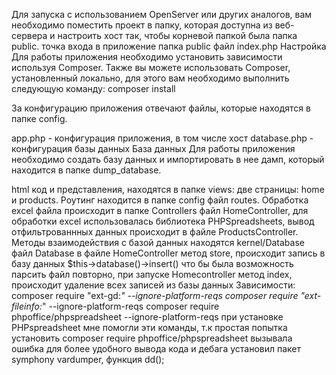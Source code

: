 Для запуска с использованием OpenServer или других аналогов, вам необходимо поместить проект в папку, которая доступна из веб-сервера и настроить хост так, чтобы корневой папкой была папка public.
точка входа в приложение папка public файл index.php
Настройка
Для работы приложения необходимо установить зависимости используя Composer. Также вы можете использовать Composer, установленный локально, для этого вам необходимо выполнить следующую команду:
composer install

За конфигурацию приложения отвечают файлы, которые находятся в папке config.

app.php - конфигурация приложения, в том числе хост
database.php - конфигурация базы данных
База данных
Для работы приложения необходимо создать базу данных и импортировать в нее дамп, который находится в папке dump_database.

html код и представления, находятся в папке views: две страницы: home и products.
Роутинг находится в папке config файл routes. Обработка excel файла происходит в папке Controllers файл HomeController,
для обработки excel использовалась библиотека PHPSpreadsheets,
вывод отфильтрованнных данных происходит в файле ProductsController.
Методы взаимодействия с базой данных находятся kernel/Database файл Database
в файле HomeController метод store, происходит запись в базу данных $this->database()->insert()
что бы была возможность парсить файл повторно, при запуске Homecontroller метод index, происходит удаление всех записей из базы данных
Зависимости: composer require "ext-gd:*" --ignore-platform-reqs
composer require "ext-fileinfo:*" --ignore-platform-reqs
composer require phpoffice/phpspreadsheet --ignore-platform-reqs
при установке PHPspreadsheet мне помогли эти команды, т.к простая попытка установить composer require phpoffice/phpspreadsheet вызывала ошибка
для более удобного вывода кода и дебага установил пакет symphony vardumper, функция dd();
